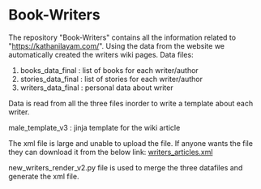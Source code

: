 # Book-Writers
The repository "Book-Writers" contains all the information related to "https://kathanilayam.com/". Using the data from the website we automatically created the writers wiki pages.
Data files: 
1) books_data_final : list of books for each writer/author
2) stories_data_final : list of stories for each writer/author
3) writers_data_final : personal data about writer

Data is read from all the three files inorder to write a template about each writer. 

male_template_v3 : jinja template for the wiki article

The xml file is large and unable to upload the file. If anyone wants the file they can download it from the below link:
[writers_articles.xml](https://iiitaphyd-my.sharepoint.com/:u:/g/personal/mounika_marreddy_research_iiit_ac_in/Ec0gkgJM3_5Nt6REltRFmdkBGipr0ZBZa0irpvb20ksoJA?e=9KX8AW) 

new_writers_render_v2.py file is used to merge the three datafiles and generate the xml file.
